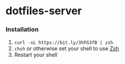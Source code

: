 # dotfiles-server

### Installation

1. `curl -sL https://bit.ly/3hFG3fB | zsh`
1. `chsh` or otherwise set your shell to use [Zsh](http://www.zsh.org/)
1. Restart your shell
